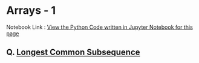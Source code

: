 # Arrays - 1

Notebook Link : [View the Python Code written in Jupyter Notebook for this page](https://qbit-glitch.github.io/data_structures_and_algorithms/leetcode_problems/arrays/array1.ipynb)

## Q. [Longest Common Subsequence](https://leetcode.com/problems/longest-common-prefix/description/)

